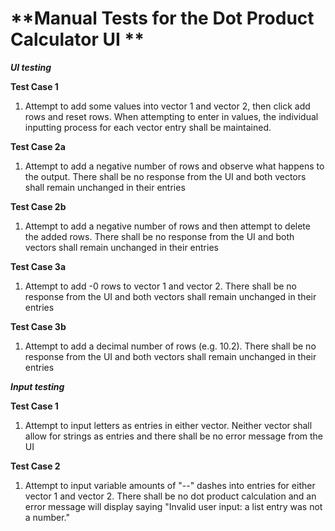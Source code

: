 # **Manual Tests for the Dot Product Calculator UI  **

***UI testing***

**Test Case 1**
1. Attempt to add some values into vector 1 and vector 2, then click add rows and reset rows. When attempting to enter in values, the individual inputting process for each vector entry shall be maintained. 

**Test Case 2a** 
1. Attempt to add a negative number of rows and observe what happens to the output. There shall be no response from the UI and both vectors shall remain unchanged in their entries

**Test Case 2b** 
1. Attempt to add a negative number of rows and then attempt to delete the added rows. There shall be no response from the UI and both vectors shall remain unchanged in their entries

**Test Case 3a**  
1. Attempt to add -0 rows to vector 1 and vector 2. There shall be no response from the UI and both vectors shall remain unchanged in their entries

**Test Case 3b** 
1. Attempt to add a decimal number of rows (e.g. 10.2). There shall be no response from the UI and both vectors shall remain unchanged in their entries

***Input testing***

**Test Case 1** 
1. Attempt to input letters as entries in either vector. Neither vector shall allow for strings as entries and there shall be no error message from the UI

**Test Case 2** 
1. Attempt to input variable amounts of "--" dashes into entries for either vector 1 and vector 2. There shall be no dot product calculation and an error message will display saying "Invalid user input: a list entry was not a number."
